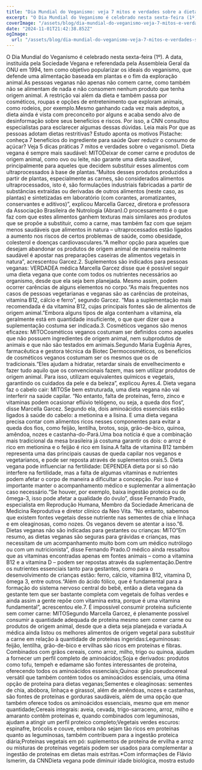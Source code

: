 ```yaml
---
title: "Dia Mundial do Veganismo: veja 7 mitos e verdades sobre a dieta"
excerpt: "O Dia Mundial do Veganismo é celebrado nesta sexta-feira (1º). A data, instituída pela Sociedade Vegana e referendada pela Assembleia Geral da ONU em "
coverImage: "/assets/blog/dia-mundial-do-veganismo-veja-7-mitos-e-verdades-sobre-a-dieta.jpg"
date: "2024-11-01T21:42:38.852Z"
ogImage:
  url: "/assets/blog/dia-mundial-do-veganismo-veja-7-mitos-e-verdades-sobre-a-dieta.jpg"
---
```


O Dia Mundial do Veganismo é celebrado nesta sexta-feira (1º). A data, instituída pela Sociedade Vegana e referendada pela Assembleia Geral da ONU em 1994, tem como objetivo popularizar os ideais do veganismo, que defende uma alimentação baseada em plantas e o fim da exploração animal.As pessoas veganas não apenas não comem carne, como também não se alimentam de nada e não consomem nenhum produto que tenha origem animal. A restrição vai além da dieta e também passa por cosméticos, roupas e opções de entretenimento que exploram animais, como rodeios, por exemplo.Mesmo ganhando cada vez mais adeptos, a dieta ainda é vista com preconceito por alguns e acaba sendo alvo de desinformação sobre seus benefícios e riscos. Por isso, a CNN consultou especialistas para esclarecer algumas dessas dúvidas. Leia mais        Por que as pessoas adotam dietas restritivas? Estudo aponta os motivos      Pistache: conheça 7 benefícios do ingrediente para saúde      Quer reduzir o consumo de açúcar? Veja 5 dicas práticas  7 mitos e verdades sobre o veganismo1. Dieta vegana é sempre mais saudável: MITODeixar de comer carne e produtos de origem animal, como ovo ou leite, não garante uma dieta saudável, principalmente para aqueles que decidem substituir esses alimentos com ultraprocessados à base de plantas.“Muitos desses produtos produzidos a partir de plantas, especialmente as carnes, são considerados alimentos ultraprocessados, isto é, são formulações industriais fabricadas a partir de substâncias extraídas ou derivadas de outros alimentos (neste caso, as plantas) e sintetizadas em laboratório (com corantes, aromatizantes, conservantes e aditivos)”, explicou Marcella Garcez, diretora e professora da Associação Brasileira de Nutrologia (Abran).O processamento é o que faz com que estes alimentos ganhem texturas mais similares aos produtos que se propõe a substituir, como a carne, mas também faz com que sejam menos saudáveis que alimentos in natura – ultraprocessados estão ligados a aumento nos riscos de certos problemas de saúde, como obesidade, colesterol e doenças cardiovasculares.“A melhor opção para aqueles que desejam abandonar os produtos de origem animal de maneira realmente saudável é apostar nas preparações caseiras de alimentos vegetais in natura”, acrescentou Garcez.2. Suplementos são indicados para pessoas veganas: VERDADEA médica Marcella Garcez disse que é possível seguir uma dieta vegana que conte com todos os nutrientes necessários ao organismo, desde que ela seja bem planejada. Mesmo assim, podem ocorrer carências de alguns elementos no corpo.“As mais frequentes nos casos de pessoas vegetarianas e veganas são as carências de proteínas, vitamina B12, cálcio e ferro”, segundo Garcez. “Mas a suplementação mais recomendada é da vitamina B12, cujas principais fontes são de alimentos de origem animal.”Embora alguns tipos de alga contenham a vitamina, ela geralmente está em quantidade insuficiente, o que quer dizer que a suplementação costuma ser indicada.3. Cosméticos veganos são menos eficazes: MITOCosméticos veganos costumam ser definidos como aqueles que não possuem ingredientes de origem animal, nem subprodutos de animais e que não são testados em animais.Segundo Maria Eugênia Ayres, farmacêutica e gestora técnica da Biotec Dermocosméticos, os benefícios de cosméticos veganos costumam ser os mesmos que os de tradicionais.“Eles ajudam a hidratar, retardar sinais de envelhecimento e fazer tudo aquilo que os convencionais fazem, mas sem utilizar produtos de origem animal. Para isso, utilizam equivalentes químicos e vegetais, garantindo os cuidados da pele e da beleza”, explicou Ayres.4. Dieta vegana faz o cabelo cair: MITOSe bem estruturada, uma dieta vegana não vai interferir na saúde capilar. “No entanto, falta de proteínas, ferro, zinco e vitaminas podem ocasionar eflúvio telógeno, ou seja, a queda dos fios“, disse Marcella Garcez. Segundo ela, dois aminoácidos essenciais estão ligados à saúde do cabelo: a metionina e a lisina. E uma dieta vegana precisa contar com alimentos ricos nesses componentes para evitar a queda dos fios, como feijão, lentilha, brotos, soja, grão-de-bico, quinoa, amêndoa, nozes e castanha-do-Pará.Uma boa notícia é que a combinação mais tradicional da mesa brasileira já costuma garantir os dois: o arroz é rico em metionina e o feijão é rico em lisina.A falta de vitamina B12 também representa uma das principais causas de queda capilar nos veganos e vegetarianos, e pode ser reposta através de suplementos orais.5. Dieta vegana pode influenciar na fertilidade: DEPENDEA dieta por si só não interfere na fertilidade, mas a falta de algumas vitaminas e nutrientes podem afetar o corpo de maneira a dificultar a concepção. Por isso é importante manter o acompanhamento médico e suplementar a alimentação caso necessário.“Se houver, por exemplo, baixa ingestão proteica ou de ômega-3, isso pode afetar a qualidade do óvulo”, disse Fernando Prado, especialista em Reprodução Humana, Membro da Sociedade Americana de Medicina Reprodutiva e diretor clínico da Neo Vita. “No entanto, sabemos que existem fontes vegetais desse nutriente nas sementes de chia e linhaça e em oleaginosas, como nozes. Os veganos devem se atentar a isso.”6. Dietas veganas não são indicadas para gestantes ou crianças: MITO“Em resumo, as dietas veganas são seguras para grávidas e crianças, mas necessitam de um acompanhamento muito bom com um médico nutrólogo ou com um nutricionista”, disse Fernando Prado.O médico ainda ressaltou que as vitaminas encontradas apenas em fontes animais – como a vitamina B12 e a vitamina D – podem ser repostas através da suplementação.Dentre os nutrientes essenciais tanto para gestantes, como para o desenvolvimento de crianças estão: ferro, cálcio, vitamina B12, vitamina D, ômega 3, entre outros.“Além do ácido fólico, que é fundamental para a formação do sistema nervoso central do bebê, então a dieta vegana da gestante tem que ser bastante completa com vegetais de folhas verdes e ainda assim a gente repõe com vitamina extra, porque é uma vitamina fundamental”, acrescentou ele.7. É impossível consumir proteína suficiente sem comer carne: MITOSegundo Marcella Garcez, é plenamente possível consumir a quantidade adequada de proteína mesmo sem comer carne ou produtos de origem animal, desde que a dieta seja planejada e variada.A médica ainda listou os melhores alimentos de origem vegetal para substituir a carne em relação à quantidade de proteínas ingeridas:Leguminosas: feijão, lentilha, grão-de-bico e ervilhas são ricos em proteínas e fibras. Combinados com grãos cereais, como arroz, milho, trigo ou quinoa, ajudam a fornecer um perfil completo de aminoácidos;Soja e derivados: produtos como tofu, tempeh e edamame são fontes interessantes de proteína, oferecendo todos os aminoácidos essenciais;Quinoa: grão pseudocereal versátil que também contém todos os aminoácidos essenciais, uma ótima opção de proteína para dietas veganas;Sementes e oleaginosas: sementes de chia, abóbora, linhaça e girassol, além de amêndoas, nozes e castanhas, são fontes de proteínas e gorduras saudáveis, além de uma opção que também oferece todos os aminoácidos essenciais, mesmo que em menor quantidade;Cereais integrais: aveia, cevada, trigo-sarraceno, arroz, milho e amaranto contêm proteínas e, quando combinados com leguminosas, ajudam a atingir um perfil proteico completo;Vegetais verdes escuros: espinafre, brócolis e couve, embora não sejam tão ricos em proteínas quanto as leguminosas, também contribuem para a ingestão proteica diária;Proteínas vegetais em pó: suplementos de proteína de ervilha e arroz ou misturas de proteínas vegetais podem ser usados para complementar a ingestão de proteínas em dietas mais estritas.*Com informações de Flávio Ismerim, da CNNDieta vegana pode diminuir idade biológica, mostra estudo
